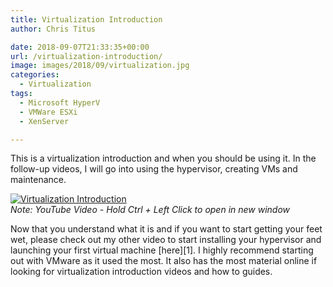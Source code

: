```yaml
---
title: Virtualization Introduction
author: Chris Titus

date: 2018-09-07T21:33:35+00:00
url: /virtualization-introduction/
image: images/2018/09/virtualization.jpg
categories:
  - Virtualization
tags:
  - Microsoft HyperV
  - VMWare ESXi
  - XenServer

---
```

This is a virtualization introduction and when you should be using it. In the follow-up videos, I will go into using the hypervisor, creating VMs and maintenance.<!--more-->

[![Virtualization Introduction](https://img.youtube.com/vi/T0nywDkf1IE/0.jpg)](https://www.youtube.com/watch?v=T0nywDkf1IE)  
_Note: YouTube Video - Hold Ctrl + Left Click to open in new window_

Now that you understand what it is and if you want to start getting your feet wet, please check out my other video to start installing your hypervisor and launching your first virtual machine [here][1]. I highly recommend starting out with VMware as it used the most. It also has the most material online if looking for virtualization introduction videos and how to guides.

